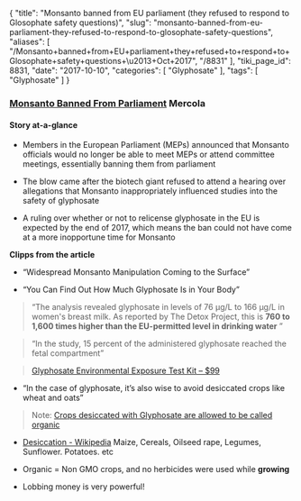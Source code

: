 {
    "title": "Monsanto banned from EU parliament (they refused to respond to Glosophate safety questions)",
    "slug": "monsanto-banned-from-eu-parliament-they-refused-to-respond-to-glosophate-safety-questions",
    "aliases": [
        "/Monsanto+banned+from+EU+parliament+they+refused+to+respond+to+Glosophate+safety+questions+\u2013+Oct+2017",
        "/8831"
    ],
    "tiki_page_id": 8831,
    "date": "2017-10-10",
    "categories": [
        "Glyphosate"
    ],
    "tags": [
        "Glyphosate"
    ]
}


### [Monsanto Banned From Parliament](https://articles.mercola.com/sites/articles/archive/2017/10/10/biotech-company-banned-from-parliament.aspx?utm_source=dnl&utm_medium=email&utm_content=art2&utm_campaign=20171010Z1&et_cid=DM164476&et_rid=80047151) Mercola

#### Story at-a-glance

* Members in the European Parliament (MEPs) announced that Monsanto officials would no longer be able to meet MEPs or attend committee meetings, essentially banning them from parliament

* The blow came after the biotech giant refused to attend a hearing over allegations that Monsanto inappropriately influenced studies into the safety of glyphosate

* A ruling over whether or not to relicense glyphosate in the EU is expected by the end of 2017, which means the ban could not have come at a more inopportune time for Monsanto

 **Clipps from the article** 

* “Widespread Monsanto Manipulation Coming to the Surface”

* “You Can Find Out How Much Glyphosate Is in Your Body”

> “The analysis revealed glyphosate in levels of 76 μg/L to 166 μg/L in women's breast milk. As reported by The Detox Project, this is  **760 to 1,600 times higher than the EU-permitted level in drinking water** ”

> “In the study, 15 percent of the administered glyphosate reached the fetal compartment”

> [Glyphosate Environmental Exposure Test Kit – $99](http://shop.mercola.com/product/2057/1/glyphosate-environmental-exposure-test-kit)

* “In the case of glyphosate, it’s also wise to avoid desiccated crops like wheat and oats”

> Note: [Crops desiccated with Glyphosate are allowed to be called organic](http://non-gmoreport.com/articles/grim-reaper-many-food-crops-sprayed-with-weed-killer-before-harvest/)

   * [Desiccation - Wikipedia](https://en.wikipedia.org/wiki/Crop_desiccation) Maize, Cereals, Oilseed rape, Legumes, Sunflower. Potatoes. etc

   * Organic = Non GMO crops, and no herbicides were used while  **growing** 

   * Lobbing money is very powerful!